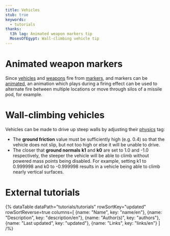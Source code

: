 ```yaml
---
title: Vehicles
stub: true
keywords:
  - tutorials
thanks:
  t3h lag: Animated weapon markers tip
  MosesOfEgypt: Wall-climbing vehicle tip
---
```


# Animated weapon markers
Since [vehicles](~vehicle) and [weapons](~weapon) fire from [markers](~gbxmodel#markers), and markers can be [animated](~model_animations), an animation which plays during a firing effect can be used to alternate fire between multiple locations or move through silos of a missile pod, for example.

# Wall-climbing vehicles
Vehicles can be made to drive up steep walls by adjusting their [physics](~) tag:

* The **ground friction** value must be sufficiently high (e.g. 0.4) so that the vehicle does not slip, but not too high or else it will be unable to drive.
* The closer that **ground normals** **k1** and **k0** are set to 1.0 and -1.0 respectively, the steeper the vehicle will be able to climb without powered mass points being disabled. For example, setting k1 to 0.999998 and k0 to -0.999998 results in a vehicle being able to climb nearly vertical surfaces.

# External tutorials
{% dataTable
  dataPath="tutorials/tutorials"
  rowSortKey="updated"
  rowSortReverse=true
  columns=[
    {name: "Name", key: "name/en"},
    {name: "Description", key: "description/en"},
    {name: "Author(s)", key: "authors"},
    {name: "Last updated", key: "updated"},
    {name: "Links", key: "links/en"}
  ]
/%}